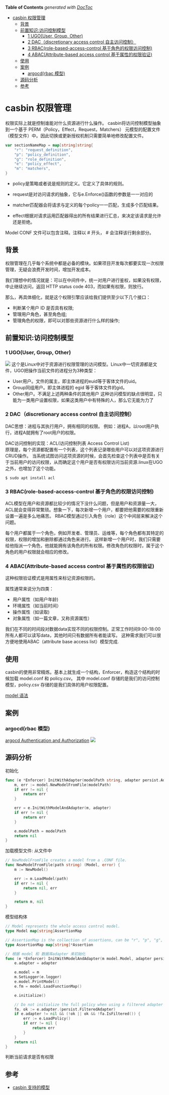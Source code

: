 <!-- START doctoc generated TOC please keep comment here to allow auto update -->
<!-- DON'T EDIT THIS SECTION, INSTEAD RE-RUN doctoc TO UPDATE -->
**Table of Contents**  *generated with [DocToc](https://github.com/thlorenz/doctoc)*

- [casbin 权限管理](#casbin-%E6%9D%83%E9%99%90%E7%AE%A1%E7%90%86)
  - [背景](#%E8%83%8C%E6%99%AF)
  - [前置知识:访问控制模型](#%E5%89%8D%E7%BD%AE%E7%9F%A5%E8%AF%86%E8%AE%BF%E9%97%AE%E6%8E%A7%E5%88%B6%E6%A8%A1%E5%9E%8B)
    - [1 UGO(User, Group, Other)](#1-ugouser-group-other)
    - [2 DAC（discretionary access control 自主访问控制）](#2-dacdiscretionary-access-control-%E8%87%AA%E4%B8%BB%E8%AE%BF%E9%97%AE%E6%8E%A7%E5%88%B6)
    - [3 RBAC(role-based-access-control 基于角色的权限访问控制)](#3-rbacrole-based-access-control-%E5%9F%BA%E4%BA%8E%E8%A7%92%E8%89%B2%E7%9A%84%E6%9D%83%E9%99%90%E8%AE%BF%E9%97%AE%E6%8E%A7%E5%88%B6)
    - [4 ABAC(Attribute-based access control 基于属性的权限验证)](#4-abacattribute-based-access-control-%E5%9F%BA%E4%BA%8E%E5%B1%9E%E6%80%A7%E7%9A%84%E6%9D%83%E9%99%90%E9%AA%8C%E8%AF%81)
  - [使用](#%E4%BD%BF%E7%94%A8)
  - [案例](#%E6%A1%88%E4%BE%8B)
    - [argocd(rbac 模型)](#argocdrbac-%E6%A8%A1%E5%9E%8B)
  - [源码分析](#%E6%BA%90%E7%A0%81%E5%88%86%E6%9E%90)
  - [参考](#%E5%8F%82%E8%80%83)

<!-- END doctoc generated TOC please keep comment here to allow auto update -->

# casbin 权限管理

权限实际上就是控制谁能对什么资源进行什么操作。
casbin将访问控制模型抽象到一个基于 PERM（Policy，Effect，Request，Matchers） 元模型的配置文件（模型文件）中。因此切换或更新授权机制只需要简单地修改配置文件。
```go
var sectionNameMap = map[string]string{
	"r": "request_definition",
	"p": "policy_definition",
	"g": "role_definition",
	"e": "policy_effect",
	"m": "matchers",
}
```

- policy是策略或者说是规则的定义。它定义了具体的规则。

- request是对访问请求的抽象，它与e.Enforce()函数的参数是一一对应的

- matcher匹配器会将请求与定义的每个policy一一匹配，生成多个匹配结果。

- effect根据对请求运用匹配器得出的所有结果进行汇总，来决定该请求是允许还是拒绝。

Model CONF 文件可以包含注释。注释以 # 开头， # 会注释该行剩余部分。



## 背景
权限管理在几乎每个系统中都是必备的模块。如果项目开发每次都要实现一次权限管理，无疑会浪费开发时间，增加开发成本。

我们理想中的情况就是：可以在中间件中，统一对用户进行鉴权，如果没有权限，中止继续访问，返回 HTTP status code 403，而如果有权限，则放行。

那么，再具体细化，就是这个权限引擎应该给我们提供至少以下几个接口：

- 判断某个用户 ID 是否具有权限;
- 管理用户角色，甚至角色组;
- 管理角色的权限，即可以对那些资源进行什么样的操作;


## 前置知识:访问控制模型

### 1 UGO(User, Group, Other)
![](.casbin_images/ugo.png)
这个是Linux中对于资源进行权限管理的访问模型。Linux中一切资源都是文件，UGO把操作当前文件的进程分为3种类型：

- User用户。文件的属主，即主体进程的euid等于客体文件的uid。
- Group同组用户。即主体进程的 egid 等于客体文件的gid。
- Other用户。不满足上述两种条件的其他用户
这种访问模型的缺点很明显，只能为一类用户设置权限，如果这类用户中有特殊的人，那么它无能为力了

### 2 DAC（discretionary access control 自主访问控制）
DAC思想：进程与其执行用户，拥有相同的权限。
例如：进程A，以root用户执行，进程A就拥有了root用户的权限。

DAC访问控制的实现：ACL(访问控制列表 Access Control List)  
原理是，每个资源都配置有一个列表，这个列表记录哪些用户可以对这项资源进行CRUD操作。
当系统试图访问这项资源的时候，会首先检查这个列表中是否有关于当前用户的访问权限，从而确定这个用户是否有权限访问当前资源.linux在UGO之外，也增加了这个功能。

```shell
$ sudo apt install acl
```


### 3 RBAC(role-based-access-control 基于角色的权限访问控制)
ACL模型在用户和资源都比较少的情况下没什么问题，但是用户和资源量一大，ACL就会变得异常繁琐。想象一下，每次新增一个用户，都要把他需要的权限重新设置一遍是多么地痛苦。
RBAC模型通过引入角色（role）这个中间层来解决这个问题。

每个用户都属于一个角色，例如开发者、管理员、运维等，每个角色都有其特定的权限，权限的增加和删除都通过角色来进行。
这样新增一个用户时，我们只需要给他指派一个角色，他就能拥有该角色的所有权限。修改角色的权限时，属于这个角色的用户权限就会相应的修改。



### 4 ABAC(Attribute-based access control 基于属性的权限验证)
这种权限验证模式是用属性来标记资源权限的。

属性通常来说分为四类：

- 用户属性（如用户年龄)
- 环境属性（如当前时间）
- 操作属性（如读取)
- 对象属性（如一篇文章，又称资源属性）

我们在不同的时间段对数据data实现不同的权限控制。正常工作时间9:00-18:00所有人都可以读写data，其他时间只有数据所有者能读写。
这种需求我们可以很方便地使用ABAC（attribute base access list）模型完成.


## 使用
casbin的使用非常精炼。基本上就生成一个结构，Enforcer，构造这个结构的时候加载 model.conf 和 policy.csv。
其中 model.conf 存储的是我们的访问控制模型，policy.csv 存储的是我们具体的用户权限配置。

[model 语法](https://casbin.org/docs/syntax-for-models)


## 案例

### argocd(rbac 模型)
[argocd Authentication and Authorization](https://argo-cd.readthedocs.io/en/stable/developer-guide/architecture/authz-authn/)
![](.casbin_images/9fdd0cb7.png)



## 源码分析
初始化
```go
func (e *Enforcer) InitWithAdapter(modelPath string, adapter persist.Adapter) error {
	m, err := model.NewModelFromFile(modelPath)
	if err != nil {
		return err
	}

	err = e.InitWithModelAndAdapter(m, adapter)
	if err != nil {
		return err
	}

	e.modelPath = modelPath
	return nil
}
```


加载模型文件: 从文件中
```go
// NewModelFromFile creates a model from a .CONF file.
func NewModelFromFile(path string) (Model, error) {
	m := NewModel()

	err := m.LoadModel(path)
	if err != nil {
		return nil, err
	}

	return m, nil
}

```

模型结构体
```go
// Model represents the whole access control model.
type Model map[string]AssertionMap

// AssertionMap is the collection of assertions, can be "r", "p", "g", "e", "m".
type AssertionMap map[string]*Assertion
```



```go
// 根据 model 和 数据库adapter 来初始化
func (e *Enforcer) InitWithModelAndAdapter(m model.Model, adapter persist.Adapter) error {
	e.adapter = adapter

	e.model = m
	m.SetLogger(e.logger)
	e.model.PrintModel()
	e.fm = model.LoadFunctionMap()

	e.initialize()

	// Do not initialize the full policy when using a filtered adapter
	fa, ok := e.adapter.(persist.FilteredAdapter)
	if e.adapter != nil && (!ok || ok && !fa.IsFiltered()) {
		err := e.LoadPolicy()
		if err != nil {
			return err
		}
	}
    return nil
}
```



判断当前请求是否有权限


## 参考

- [casbin 支持的模型](https://casbin.org/zh/docs/supported-models)




